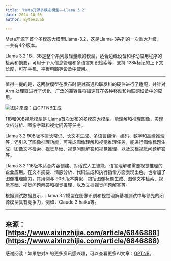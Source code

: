 ```yaml
---
title: 'Meta开源多模态模型——Llama 3.2'
date: 2024-10-05
author: ByteAILab

---
```


Meta开源了首个多模态大模型Llama-3.2，这是Llama-3系列的一次重大升级，一共有4个版本。

Llama 3.2 1B、3B是整个系列最轻量级的模型，适合边缘设备和移动应用程序的检索和摘要，可用于个人信息管理和多语言知识检索等，支持 128k标记的上下文长度，可在手机、平板电脑等设备中使用。

---


值得一提的是，这两款模型在发布时便对高通和联发科的硬件进行了适配，并针对 Arm 处理器进行了优化，广泛的兼容性将加速其在各种移动和物联网设备中的应用。

![图片来源：由GPTNB生成](http://www.jesonc.com/upload/8FD7B96F5E34993C64020C0DB54F4C00/1727663242402/lnj5jJJrrSmaAH_Jl6guufey7ZVb.png)

11B和90B视觉模型是 Llama首次发布的多模态大模型，能理解和推理图像，实现文档分析、图像字幕和视觉问答等任务。

Llama 3.2 90B版本擅长常识、长文本生成、多语言翻译、编码、数学和高级推理等，还引入了图像推理功能，可完成图像理解和视觉推理任务，能进行图像标题生成、图像文本检索、视觉基础、视觉问题解答和视觉推理，以及文档视觉问题解答等。

Llama 3.2 11B版本适合内容创建、对话式人工智能、语言理解和需要视觉推理的企业应用。在文本摘要、情感分析、代码生成和执行指令方面表现出色，也增加了图像推理能力，其用例与 90B 版本类似，包括图像标题生成、图像文本检索、视觉基础、视觉问题解答和视觉推理，以及文档视觉问题解答等。

根据测试数据显示，Llama 3.2模型在图像识别和视觉理解基准测试中与领先的闭源模型具有竞争力，例如，Claude 3 haiku等。

---

来源：[https://www.aixinzhijie.com/article/6846888](https://www.aixinzhijie.com/article/6846888)
---
感谢阅读！如果您对AI的更多资讯感兴趣，可以查看更多AI文章：[GPTNB](https://gptnb.com)。